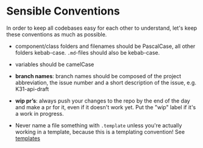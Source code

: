 # Sensible Conventions

In order to keep all codebases easy for each other to understand, let's keep these conventions as much as possible.


- component/class folders and filenames should be PascalCase, all other folders kebab-case. `.md`-files should also be kebab-case.

- variables should be camelCase

- **branch names**: branch names should be composed of the project abbreviation, the issue number and a short description of the issue, e.g. K31-api-draft

- **wip pr’s**: always push your changes to the repo by the end of the day and make a pr for it, even if it doesn't work yet. Put the "wip" label if it's a work in progress.

- Never name a file something with `.template` unless you're actually working in a template, because this is a templating convention! See [templates](./templates)


